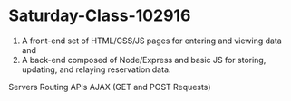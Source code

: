 # Saturday-Class-102916

1) A front-end set of HTML/CSS/JS pages for entering and viewing data and 
2) A back-end composed of Node/Express and basic JS for storing, updating, and relaying reservation data.

Servers
Routing
APIs
AJAX (GET and POST Requests)

